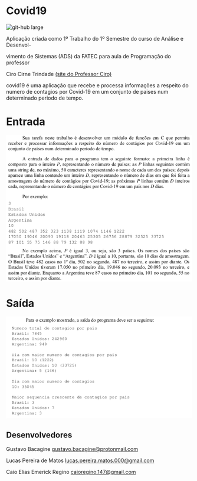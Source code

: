 <!-- coivd19 desenvolvido por
Gustavo S. Bacagine e Lucas Pereira de Matos 
Git Hub: https://github.com/Bacagine/LP-Trab01-2020-1 -->

# **Covid19**

![git-hub large](covid19.png)

Aplicação criada como 1º Trabalho do 1º Semestre do curso de 
Análise e Desenvol-

vimento de Sistemas (ADS)
da FATEC para aula de Programação do professor


Ciro Cirne Trindade [(site do Professor Ciro)](https://sites.google.com/site/ciroct/home)

covid19 é uma aplicação que recebe e processa informações a respeito do numero de contagios por Covid-19 em um conjunto de paises num determinado periodo de tempo.

# Entrada
![git-hub large](entrada.png)

# Saída
![git-hub large](saida.png)

## **Desenvolvedores**
Gustavo Bacagine <gustavo.bacagine@protonmail.com>

Lucas Pereira de Matos <lucas.pereira.matos.000@gmail.com>

Caio Elias Emerick Regino <caioregino.147@gmail.com>

